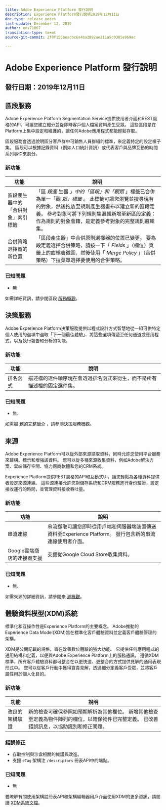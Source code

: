 ```yaml
---
title: Adobe Experience Platform 發行說明
description: Experience Platform發行說明2019年12月11日
doc-type: release notes
last-update: December 12, 2019
author: ens71067
translation-type: tm+mt
source-git-commit: 2f0f155beacbc6a4ba2892ae211a9c0305e969ac

---
```



# Adobe Experience Platform 發行說明

## 發行日期：2019年12月11日

## 區段服務

Adobe Experience Platform Segmentation Service提供使用者介面和REST風格的API，可讓您建立細分並從即時客戶個人檔案資料產生受眾。 這些區段是在Platform上集中設定和維護的，讓任何Adobe應用程式都能輕鬆存取。

區段服務會透過說明區分客戶群中可銷售人員群組的標準，來定義特定的設定檔子集。 區段可以根據記錄資料（例如人口統計資訊）或代表客戶與品牌互動的時間系列事件來劃分。

### 新功能

| 功能 | 說明 |
|--- | ---|
| 區段產生器中的「合併對象」索引標籤 | 「區 _段產_ 生器 _」中的「區段」和「觀眾_ 」標籤已合併為單一「觀 _眾」標籤_ 。 此標籤可讓您瀏覽並搜尋現有的對象，然後拖放至規則產生器畫布以建立新的區段定義。 參考對象可將下列規則集邏輯新增至新區段定義：作為規則的對象會籍，是定義參考對象的完整規則邏輯集。 |
| 合併策略選擇器的新位置 | 「區段產生器」中合併原則選擇器的位置已變更。 要為段定義選擇合併策略，請按一下「 _Fields_ 」（欄位）頁籤上的齒輪表徵圖，然後使用「 _Merge Policy_ 」（合併策略）下拉菜單選擇要使用的合併策略。 |

### 已知問題

* 無

如需詳細資訊，請參閱區段 [服務概觀](../../segmentation/home.md)。

## 決策服務

Adobe Experience Platform決策服務提供以程式設計方式智慧地從一組可供特定個人使用的選項中選取「下一個最佳體驗」、將這些選項傳遞至任何通道或應用程式，以及執行報告和分析的功能。

### 新功能

| 功能 | 說明 |
| -----------| ---------- |
| 排名函式 | 描述檔的選件順序現在會透過排名函式來衍生，而不是所有描述檔的固定選件集。 |

### 已知問題

* 無.

如需服 [務的完整簡介](../../decisioning-service/home.md) ，請參閱決策服務概觀。

## 來源

Adobe Experience Platform可以從外部來源擷取資料，同時允許您使用平台服務來建構、標示和增強該資料。 您可以從多種來源收集資料，例如Adobe解決方案、雲端儲存空間、協力廠商軟體和您的CRM系統。

Experience Platform提供REST風格的API和互動式UI，讓您輕鬆為各種資料提供者設定來源連線。 這些源連接允許您對儲存系統和CRM服務進行身份驗證，設定接收運行的時間，並管理資料接收吞吐量。

### 新功能

| 功能 | 說明 |
| ---------- | ------------ |
| 串流連線 | 串流擷取可讓您即時從用戶端和伺服器端裝置傳送資料至Experience Platform。 發行包含新的串流連線使用者介面。 |
| Google雲端商店的連接器支援 | 支援從Google Cloud Store收集資料。 |

### 已知問題

* 無.

如需來源的詳細資訊，請參閱來 [源概觀](../../sources/home.md)。

## 體驗資料模型(XDM)系統

標準化和互操作性是Experience Platform的主要概念。 Adobe推動的Experience Data Model(XDM)旨在標準化客戶體驗資料並定義客戶體驗管理的架構。

XDM是公開記載的規格，旨在改善數位體驗的強大功能。 它提供任何應用程式的通用結構和定義，以便與Adobe Experience Platform上的服務通訊。 遵循XDM標準，所有客戶體驗資料都可整合在以更快速、更整合的方式提供見解的通用表現形式中。 您可以從客戶行動中獲得寶貴見解，透過細分定義客戶受眾，並將客戶屬性用於個人化目的。

### 新功能

| 功能 | 說明 |
|--- | ---|
| 改良的架構驗證 | 新的檢查可確保參照如預期解析為其他欄位。 新增其他檢查至定義為物件陣列的欄位，以確保物件已完整定義。 已改善錯誤訊息，以協助識別和修正問題。 |

### 錯誤修正

* 存取控制與沙盒相關的維護與改進。
* 支援 `eTag` 架構注 `/descriptors` 冊表API中的端點。

### 已知問題

* 無

要瞭解有關使用架構註冊表API和架構編輯器用戶介面使用XDM的更多資訊，請閱讀 [XDM系統文檔](../../xdm/home.md)。